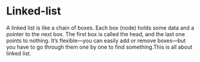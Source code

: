 # Linked-list
A linked list is like a chain of boxes. Each box (node) holds some data and a pointer to the next box. The first box is called the head, and the last one points to nothing. It’s flexible—you can easily add or remove boxes—but you have to go through them one by one to find something.This is all about linked list.
